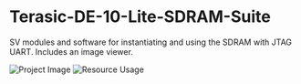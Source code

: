 # Terasic-DE-10-Lite-SDRAM-Suite
SV modules and software for instantiating and using the SDRAM with JTAG UART. Includes an image viewer.

![Project Image](https://github.com/iandailis/Terasic-DE-10-Lite-SDRAM-Suite/blob/main/docs/project.jpg)
![Resource Usage](https://github.com/iandailis/Terasic-DE-10-Lite-SDRAM-Suite/blob/main/docs/resources.jpg)
